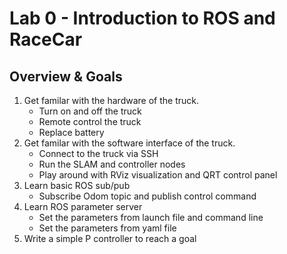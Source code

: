 # Lab 0 - Introduction to ROS and RaceCar

## Overview & Goals
1. Get familar with the hardware of the truck.
    - Turn on and off the truck
    - Remote control the truck
    - Replace battery
2. Get familar with the software interface of the truck.
    - Connect to the truck via SSH
    - Run the SLAM and controller nodes
    - Play around with RViz visualization and QRT control panel
4. Learn basic ROS sub/pub
    - Subscribe Odom topic and publish control command
5. Learn ROS parameter server
    - Set the parameters from launch file and command line
    - Set the parameters from yaml file
6. Write a simple P controller to reach a goal

